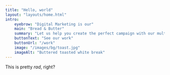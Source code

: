 ```yaml
---
title: "Hello, world"
layout: "layouts/home.html"
intro:
    eyebrow: "Digital Marketing is our"
    main: "Bread & Butter"
    summary: "Let us help you create the perfect campaign with our multi-faceted team of talented creatives."
    buttonText: "See our work"
    buttonUrl: "/work"
    image: "/images/bg/toast.jpg"
    imageAlt: "Buttered toasted white break"
---
```


This is pretty _rad_, right?